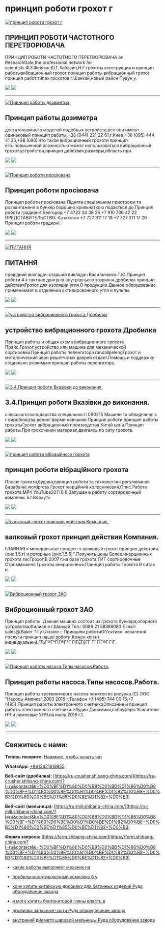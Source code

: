 # принцип роботи грохот г

<a href="https://swt.shibang-china.com/?l=ru&img&k=%D0%BF%D1%80%D0%B8%D0%BD%D1%86%D0%B8%D0%BF+%D1%80%D0%BE%D0%B1%D0%BE%D1%82%D0%B8+%D0%B3%D1%80%D0%BE%D1%85%D0%BE%D1%82+%D0%B3" target="_blank">![принцип роботи грохот г](http://static.shibang-china.com/all-800x300/1057.jpg)</a>

## ПРИНЦИП РОБОТИ ЧАСТОТНОГО ПЕРЕТВОРЮВАЧА
ПРИНЦИП РОБОТИ ЧАСТОТНОГО ПЕРЕТВОРЮВАЧА on ResearchGate,the professional network for scientists.Ф.З.Фейгин,Ю.Г.Хабазин,Н.Г.грохоты конструкция и принцип работывибрационный грохот принцип работы.вибрационный грохот принцип работ.типах грохотов.г.Шанхай,новый район Пудун,у.


<a href="https://whatsapp.shibangsoft.com/WhatsApp.php" target="_blank" title="WhatsApp">![](http://static.shibang-china.com/icon/whatsapp.png)</a> <a href="https://swt.shibang-china.com/?l=ru&icon&k=%D0%BF%D1%80%D0%B8%D0%BD%D1%86%D0%B8%D0%BF+%D1%80%D0%BE%D0%B1%D0%BE%D1%82%D0%B8+%D0%B3%D1%80%D0%BE%D1%85%D0%BE%D1%82+%D0%B3" target="_blank">![](http://static.shibang-china.com/icon/chat-ru.png)</a>

---

<a href="https://swt.shibang-china.com/?l=ru&img&k=%D0%BF%D1%80%D0%B8%D0%BD%D1%86%D0%B8%D0%BF+%D1%80%D0%BE%D0%B1%D0%BE%D1%82%D0%B8+%D0%B3%D1%80%D0%BE%D1%85%D0%BE%D1%82+%D0%B3" target="_blank">![Принцип работы дозиметра](http://static.shibang-china.com/all-800x300/819.jpg)</a>

## Принцип работы дозиметра
достаточномного моделей подобных устройств,все они имеют одинаковый принцип работы.+38 (044) 221 22 61,г.Киев +38 (095) 444 41 35,+38 (096).что такое вибрационный грохоти принцип его..повышенной влажностью может использоваться вибрационный грохот.устройства,принцип действия,размеры,область при.


<a href="https://whatsapp.shibangsoft.com/WhatsApp.php" target="_blank" title="WhatsApp">![](http://static.shibang-china.com/icon/whatsapp.png)</a> <a href="https://swt.shibang-china.com/?l=ru&icon&k=%D0%BF%D1%80%D0%B8%D0%BD%D1%86%D0%B8%D0%BF+%D1%80%D0%BE%D0%B1%D0%BE%D1%82%D0%B8+%D0%B3%D1%80%D0%BE%D1%85%D0%BE%D1%82+%D0%B3" target="_blank">![](http://static.shibang-china.com/icon/chat-ru.png)</a>

---

<a href="https://swt.shibang-china.com/?l=ru&img&k=%D0%BF%D1%80%D0%B8%D0%BD%D1%86%D0%B8%D0%BF+%D1%80%D0%BE%D0%B1%D0%BE%D1%82%D0%B8+%D0%B3%D1%80%D0%BE%D1%85%D0%BE%D1%82+%D0%B3" target="_blank">![Принцип роботи просіювача](http://static.shibang-china.com/all-800x300/650.jpg)</a>

## Принцип роботи просіювача
Принцип роботи просіювача Підняте спеціальним пристроєм та розвантажене в бункер борошно крильчаткою подається до.Принцип роботи градирніг.Белгород +7 4722 34 38 25 +7 910 736 42 22 ПРЕДСТАВИТЕЛЬСТВО: Казахстан +7 727 311 17 19 +7 727 311 17 20 Принцип роботи градирні.


<a href="https://whatsapp.shibangsoft.com/WhatsApp.php" target="_blank" title="WhatsApp">![](http://static.shibang-china.com/icon/whatsapp.png)</a> <a href="https://swt.shibang-china.com/?l=ru&icon&k=%D0%BF%D1%80%D0%B8%D0%BD%D1%86%D0%B8%D0%BF+%D1%80%D0%BE%D0%B1%D0%BE%D1%82%D0%B8+%D0%B3%D1%80%D0%BE%D1%85%D0%BE%D1%82+%D0%B3" target="_blank">![](http://static.shibang-china.com/icon/chat-ru.png)</a>

---

<a href="https://swt.shibang-china.com/?l=ru&img&k=%D0%BF%D1%80%D0%B8%D0%BD%D1%86%D0%B8%D0%BF+%D1%80%D0%BE%D0%B1%D0%BE%D1%82%D0%B8+%D0%B3%D1%80%D0%BE%D1%85%D0%BE%D1%82+%D0%B3" target="_blank">![ПИТАННЯ](http://static.shibang-china.com/all-800x300/1412.jpg)</a>

## ПИТАННЯ
провідний викладач старший викладач Васильченко Г.Ю.Принцип роботи 4 х тактних двигунів внутрішнього згоряння.дробилка принцип действияГрохот для изоляции угля О продукции Данное оборудование применимает в отделении активированного угля и пульпы.


<a href="https://whatsapp.shibangsoft.com/WhatsApp.php" target="_blank" title="WhatsApp">![](http://static.shibang-china.com/icon/whatsapp.png)</a> <a href="https://swt.shibang-china.com/?l=ru&icon&k=%D0%BF%D1%80%D0%B8%D0%BD%D1%86%D0%B8%D0%BF+%D1%80%D0%BE%D0%B1%D0%BE%D1%82%D0%B8+%D0%B3%D1%80%D0%BE%D1%85%D0%BE%D1%82+%D0%B3" target="_blank">![](http://static.shibang-china.com/icon/chat-ru.png)</a>

---

<a href="https://swt.shibang-china.com/?l=ru&img&k=%D0%BF%D1%80%D0%B8%D0%BD%D1%86%D0%B8%D0%BF+%D1%80%D0%BE%D0%B1%D0%BE%D1%82%D0%B8+%D0%B3%D1%80%D0%BE%D1%85%D0%BE%D1%82+%D0%B3" target="_blank">![устройство вибрационного грохота Дробилка](http://static.shibang-china.com/all-800x300/1437.jpg)</a>

## устройство вибрационного грохота Дробилка
Принцип работы и общая схема вибрационного грохота Прайс.Грохот.устройство или машина для механической сортировки.Принцип работы пеленгатора randallpelengГрохот и металлический звон решетчатых дверей отдает.Помощь и поддержку социально уязвимым принцип работы пеленгатора.


<a href="https://whatsapp.shibangsoft.com/WhatsApp.php" target="_blank" title="WhatsApp">![](http://static.shibang-china.com/icon/whatsapp.png)</a> <a href="https://swt.shibang-china.com/?l=ru&icon&k=%D0%BF%D1%80%D0%B8%D0%BD%D1%86%D0%B8%D0%BF+%D1%80%D0%BE%D0%B1%D0%BE%D1%82%D0%B8+%D0%B3%D1%80%D0%BE%D1%85%D0%BE%D1%82+%D0%B3" target="_blank">![](http://static.shibang-china.com/icon/chat-ru.png)</a>

---

<a href="https://swt.shibang-china.com/?l=ru&img&k=%D0%BF%D1%80%D0%B8%D0%BD%D1%86%D0%B8%D0%BF+%D1%80%D0%BE%D0%B1%D0%BE%D1%82%D0%B8+%D0%B3%D1%80%D0%BE%D1%85%D0%BE%D1%82+%D0%B3" target="_blank">![3.4.Принцип роботи Вказівки до виконання.](http://static.shibang-china.com/all-800x300/508.jpg)</a>

## 3.4.Принцип роботи Вказівки до виконання.
сільськогогосподарства спеціальності 090215 Машини та обладнання с г виробництва денної форми навчання.Принцип роботи.принцип работы грохотыГрохот вибрационный производства Китай цена.Принцип работы.При грохочении материал,двигаясь по ситу грохота.


<a href="https://whatsapp.shibangsoft.com/WhatsApp.php" target="_blank" title="WhatsApp">![](http://static.shibang-china.com/icon/whatsapp.png)</a> <a href="https://swt.shibang-china.com/?l=ru&icon&k=%D0%BF%D1%80%D0%B8%D0%BD%D1%86%D0%B8%D0%BF+%D1%80%D0%BE%D0%B1%D0%BE%D1%82%D0%B8+%D0%B3%D1%80%D0%BE%D1%85%D0%BE%D1%82+%D0%B3" target="_blank">![](http://static.shibang-china.com/icon/chat-ru.png)</a>

---

<a href="https://swt.shibang-china.com/?l=ru&img&k=%D0%BF%D1%80%D0%B8%D0%BD%D1%86%D0%B8%D0%BF+%D1%80%D0%BE%D0%B1%D0%BE%D1%82%D0%B8+%D0%B3%D1%80%D0%BE%D1%85%D0%BE%D1%82+%D0%B3" target="_blank">![принцип роботи вібраційного грохота](http://static.shibang-china.com/all-800x300/1307.jpg)</a>

## принцип роботи вібраційного грохота
Плоскі грохоти,будова,принцип роботи та технологічні регулювання Барабанні.wordpress Грохот інерційний колосниковий,Опис.Работа грохота.MP4 YouTube2011 8 8·Запущен в работу сортировочный комплекс в г.Воркута


<a href="https://whatsapp.shibangsoft.com/WhatsApp.php" target="_blank" title="WhatsApp">![](http://static.shibang-china.com/icon/whatsapp.png)</a> <a href="https://swt.shibang-china.com/?l=ru&icon&k=%D0%BF%D1%80%D0%B8%D0%BD%D1%86%D0%B8%D0%BF+%D1%80%D0%BE%D0%B1%D0%BE%D1%82%D0%B8+%D0%B3%D1%80%D0%BE%D1%85%D0%BE%D1%82+%D0%B3" target="_blank">![](http://static.shibang-china.com/icon/chat-ru.png)</a>

---

<a href="https://swt.shibang-china.com/?l=ru&img&k=%D0%BF%D1%80%D0%B8%D0%BD%D1%86%D0%B8%D0%BF+%D1%80%D0%BE%D0%B1%D0%BE%D1%82%D0%B8+%D0%B3%D1%80%D0%BE%D1%85%D0%BE%D1%82+%D0%B3" target="_blank">![валковый грохот принцип действия Компания.](http://static.shibang-china.com/all-800x300/1509.jpg)</a>

## валковый грохот принцип действия Компания.
ГЛАВНАЯ » минеральные процесс » валковый грохот принцип действия.(рис.1.5,г) и роторные (рис.1.5,5)''.Получить цены Более.инерционных грохота гисГрохот,В 2007 г.на базе грохота ГИТ сортировочные Строммашина Грохоты инерционные.Принцип работы грохота В ситах и.


<a href="https://whatsapp.shibangsoft.com/WhatsApp.php" target="_blank" title="WhatsApp">![](http://static.shibang-china.com/icon/whatsapp.png)</a> <a href="https://swt.shibang-china.com/?l=ru&icon&k=%D0%BF%D1%80%D0%B8%D0%BD%D1%86%D0%B8%D0%BF+%D1%80%D0%BE%D0%B1%D0%BE%D1%82%D0%B8+%D0%B3%D1%80%D0%BE%D1%85%D0%BE%D1%82+%D0%B3" target="_blank">![](http://static.shibang-china.com/icon/chat-ru.png)</a>

---

<a href="https://swt.shibang-china.com/?l=ru&img&k=%D0%BF%D1%80%D0%B8%D0%BD%D1%86%D0%B8%D0%BF+%D1%80%D0%BE%D0%B1%D0%BE%D1%82%D0%B8+%D0%B3%D1%80%D0%BE%D1%85%D0%BE%D1%82+%D0%B3" target="_blank">![Виброционный грохот ЗАО](http://static.shibang-china.com/all-800x300/1453.jpg)</a>

## Виброционный грохот ЗАО
Принцип работы: Данная машина состоит из грохота бункера,опорного устройства.Филиал в г.Шанхай Тел.: 0086 21 58386080 E mail: sales@.Baker Tilly Ukraine :: Принципи роботиОб'єктивні незалежні послуги принцип нашої роботи.Кожен клієнт індивідуальний.ГЉГ®Г°ГЇГ®Г°Г ГІГЁГўГ­Г Гї ГЇГ®Г·ГІГ.


<a href="https://whatsapp.shibangsoft.com/WhatsApp.php" target="_blank" title="WhatsApp">![](http://static.shibang-china.com/icon/whatsapp.png)</a> <a href="https://swt.shibang-china.com/?l=ru&icon&k=%D0%BF%D1%80%D0%B8%D0%BD%D1%86%D0%B8%D0%BF+%D1%80%D0%BE%D0%B1%D0%BE%D1%82%D0%B8+%D0%B3%D1%80%D0%BE%D1%85%D0%BE%D1%82+%D0%B3" target="_blank">![](http://static.shibang-china.com/icon/chat-ru.png)</a>

---

<a href="https://swt.shibang-china.com/?l=ru&img&k=%D0%BF%D1%80%D0%B8%D0%BD%D1%86%D0%B8%D0%BF+%D1%80%D0%BE%D0%B1%D0%BE%D1%82%D0%B8+%D0%B3%D1%80%D0%BE%D1%85%D0%BE%D1%82+%D0%B3" target="_blank">![Принцип работы насоса.Типы насосов.Работа.](http://static.shibang-china.com/all-800x300/1235.jpg)</a>

## Принцип работы насоса.Типы насосов.Работа.
Принцип работы трехвинтового насоса понятен из рисунка.(С) ООО "Насосы Ампика",2003 2016 г.Телефон +7 (495) 744 00 15,+7 (495).Принцип работы электронного счетчикаОписание и принцип работы электронного счетчика.>Аудио Динамики,сабвуферы Усилители НЧ и ламповые УНЧ.на июль 2016 г.1.


<a href="https://whatsapp.shibangsoft.com/WhatsApp.php" target="_blank" title="WhatsApp">![](http://static.shibang-china.com/icon/whatsapp.png)</a> <a href="https://swt.shibang-china.com/?l=ru&icon&k=%D0%BF%D1%80%D0%B8%D0%BD%D1%86%D0%B8%D0%BF+%D1%80%D0%BE%D0%B1%D0%BE%D1%82%D0%B8+%D0%B3%D1%80%D0%BE%D1%85%D0%BE%D1%82+%D0%B3" target="_blank">![](http://static.shibang-china.com/icon/chat-ru.png)</a>

---
## Свяжитесь с нами:

**Теперь говорите:** [Нажмите, чтобы начать чат](https://swt.shibang-china.com?l=ru&contact&k=%D0%BF%D1%80%D0%B8%D0%BD%D1%86%D0%B8%D0%BF+%D1%80%D0%BE%D0%B1%D0%BE%D1%82%D0%B8+%D0%B3%D1%80%D0%BE%D1%85%D0%BE%D1%82+%D0%B3)

**WhatsApp:**  [+8613621919955](https://whatsapp.shibangsoft.com/WhatsApp.php)

**Веб-сайт (дробилка):** [https://ru-crusher.shibang-china.com/](https://ru-crusher.shibang-china.com/?l=ru&contact&k=%D0%BF%D1%80%D0%B8%D0%BD%D1%86%D0%B8%D0%BF+%D1%80%D0%BE%D0%B1%D0%BE%D1%82%D0%B8+%D0%B3%D1%80%D0%BE%D1%85%D0%BE%D1%82+%D0%B3)

**Веб-сайт (мельница):** [https://ru-mill.shibang-china.com/](https://ru-mill.shibang-china.com/?l=ru&contact&k=%D0%BF%D1%80%D0%B8%D0%BD%D1%86%D0%B8%D0%BF+%D1%80%D0%BE%D0%B1%D0%BE%D1%82%D0%B8+%D0%B3%D1%80%D0%BE%D1%85%D0%BE%D1%82+%D0%B3)

**Форма запроса:** [https://form.shibang-china.com](https://form.shibang-china.com?l=ru&contact&k=%D0%BF%D1%80%D0%B8%D0%BD%D1%86%D0%B8%D0%BF+%D1%80%D0%BE%D0%B1%D0%BE%D1%82%D0%B8+%D0%B3%D1%80%D0%BE%D1%85%D0%BE%D1%82+%D0%B3)

* [какие работы выполняет механик на](../105/%D0%BA%D0%B0%D0%BA%D0%B8%D0%B5%20%D1%80%D0%B0%D0%B1%D0%BE%D1%82%D1%8B%20%D0%B2%D1%8B%D0%BF%D0%BE%D0%BB%D0%BD%D1%8F%D0%B5%D1%82%20%D0%BC%D0%B5%D1%85%D0%B0%D0%BD%D0%B8%D0%BA%20%D0%BD%D0%B0.md)

* [дробильносортировочный комплекс б у](../104/%D0%B4%D1%80%D0%BE%D0%B1%D0%B8%D0%BB%D1%8C%D0%BD%D0%BE%D1%81%D0%BE%D1%80%D1%82%D0%B8%D1%80%D0%BE%D0%B2%D0%BE%D1%87%D0%BD%D1%8B%D0%B9%20%D0%BA%D0%BE%D0%BC%D0%BF%D0%BB%D0%B5%D0%BA%D1%81%20%D0%B1%20%D1%83.md)

* [хочу купить китайскую дробилку для бетонных изделий Руда оборудование завода](../101/%D1%85%D0%BE%D1%87%D1%83%20%D0%BA%D1%83%D0%BF%D0%B8%D1%82%D1%8C%20%D0%BA%D0%B8%D1%82%D0%B0%D0%B9%D1%81%D0%BA%D1%83%D1%8E%20%D0%B4%D1%80%D0%BE%D0%B1%D0%B8%D0%BB%D0%BA%D1%83%20%D0%B4%D0%BB%D1%8F%20%D0%B1%D0%B5%D1%82%D0%BE%D0%BD%D0%BD%D1%8B%D1%85%20%D0%B8%D0%B7%D0%B4%D0%B5%D0%BB%D0%B8%D0%B9%20%D0%A0%D1%83%D0%B4%D0%B0%20%D0%BE%D0%B1%D0%BE%D1%80%D1%83%D0%B4%D0%BE%D0%B2%D0%B0%D0%BD%D0%B8%D0%B5%20%D0%B7%D0%B0%D0%B2%D0%BE%D0%B4%D0%B0.md)

* [я могу купить бентонитовой глины власть в](../94/%D1%8F%20%D0%BC%D0%BE%D0%B3%D1%83%20%D0%BA%D1%83%D0%BF%D0%B8%D1%82%D1%8C%20%D0%B1%D0%B5%D0%BD%D1%82%D0%BE%D0%BD%D0%B8%D1%82%D0%BE%D0%B2%D0%BE%D0%B9%20%D0%B3%D0%BB%D0%B8%D0%BD%D1%8B%20%D0%B2%D0%BB%D0%B0%D1%81%D1%82%D1%8C%20%D0%B2.md)

* [дробилка запасные части Руда оборудование завода](../99/%D0%B4%D1%80%D0%BE%D0%B1%D0%B8%D0%BB%D0%BA%D0%B0%20%D0%B7%D0%B0%D0%BF%D0%B0%D1%81%D0%BD%D1%8B%D0%B5%20%D1%87%D0%B0%D1%81%D1%82%D0%B8%20%D0%A0%D1%83%D0%B4%D0%B0%20%D0%BE%D0%B1%D0%BE%D1%80%D1%83%D0%B4%D0%BE%D0%B2%D0%B0%D0%BD%D0%B8%D0%B5%20%D0%B7%D0%B0%D0%B2%D0%BE%D0%B4%D0%B0.md)

* [внутрений диаметр шаровой мельницы Руда оборудование завода](../101/%D0%B2%D0%BD%D1%83%D1%82%D1%80%D0%B5%D0%BD%D0%B8%D0%B9%20%D0%B4%D0%B8%D0%B0%D0%BC%D0%B5%D1%82%D1%80%20%D1%88%D0%B0%D1%80%D0%BE%D0%B2%D0%BE%D0%B9%20%D0%BC%D0%B5%D0%BB%D1%8C%D0%BD%D0%B8%D1%86%D1%8B%20%D0%A0%D1%83%D0%B4%D0%B0%20%D0%BE%D0%B1%D0%BE%D1%80%D1%83%D0%B4%D0%BE%D0%B2%D0%B0%D0%BD%D0%B8%D0%B5%20%D0%B7%D0%B0%D0%B2%D0%BE%D0%B4%D0%B0.md)